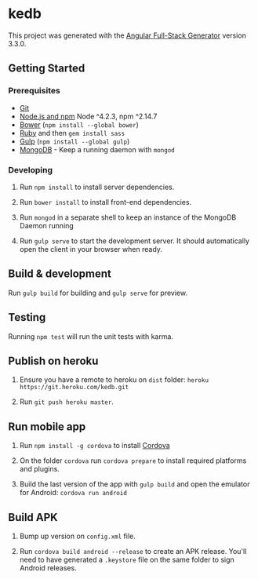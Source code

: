 # kedb

This project was generated with the [Angular Full-Stack Generator](https://github.com/DaftMonk/generator-angular-fullstack) version 3.3.0.

## Getting Started

### Prerequisites

- [Git](https://git-scm.com/)
- [Node.js and npm](nodejs.org) Node ^4.2.3, npm ^2.14.7
- [Bower](bower.io) (`npm install --global bower`)
- [Ruby](https://www.ruby-lang.org) and then `gem install sass`
- [Gulp](http://gulpjs.com/) (`npm install --global gulp`)
- [MongoDB](https://www.mongodb.org/) - Keep a running daemon with `mongod`

### Developing

1. Run `npm install` to install server dependencies.

2. Run `bower install` to install front-end dependencies.

3. Run `mongod` in a separate shell to keep an instance of the MongoDB Daemon running

4. Run `gulp serve` to start the development server. It should automatically open the client in your browser when ready.

## Build & development

Run `gulp build` for building and `gulp serve` for preview.

## Testing

Running `npm test` will run the unit tests with karma.

## Publish on heroku

1. Ensure you have a remote to heroku on `dist` folder: `heroku https://git.heroku.com/kedb.git`

2. Run `git push heroku master`.

## Run mobile app

1. Run `npm install -g cordova` to install [Cordova](https://cordova.apache.org/)

2. On the folder `cordova` run `cordova prepare` to install required platforms and plugins.

3. Build the last version of the app with `gulp build` and open the emulator for Android: `cordova run android`

## Build APK

1. Bump up version on `config.xml` file.

2. Run `cordova build android --release` to create an APK release. You'll need to have generated a `.keystore` file on the same folder to sign Android releases.
